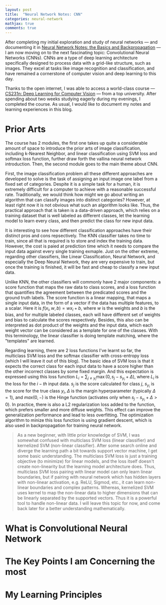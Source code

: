 ```yaml
---
layout: post
title:  "Neural Network Notes: CNN"
categories: neural-network
mathjax: true
comments: true
---
```


After completing my initial exploration and study of neural networks — and documenting it in [Neural Network Notes: the Basics and Backpropagation](https://wayne82.github.io/neural-network/2025/03/30/Neural-Network-Notes-The-Basics-and-Backpropagation.html) — I am now moving on to the next fascinating topic: Convolutional Neural Networks (CNNs). CNNs are a type of deep learning architecture specifically designed to process data with a grid-like structure, such as images. They excel at tasks like image recognition and classification, and have remained a cornerstone of computer vision and deep learning to this day.

Thanks to the open internet, I was able to access a world-class course — [CS231n: Deep Learning for Computer Vision](https://cs231n.github.io/) — from a top university. After spending about two weeks studying eagerly during my evenings, I completed the course. As usual, I would like to document my notes and learning experiences in this blog.

# Prior Arts
The course has 2 modules, the first one takes up quite a considerable amount of space to introduce the prior arts of image classification, including k-Nearest Neighbor, and linear classification using SVM loss and softmax loss function, further draw forth the vallina neural network introduction. Then, the second module goes to the main theme about CNN.

First, the image classification problem all these different approaches are developed to solve is the task of assigning an input image one label from a fixed set of categories. Despite it is a simple task for a human, it is extremely difficult for a computer to achieve with a reasonable successful rate. Traditionally, we would think how might we go about writing an algorithm that can classify images into distinct categories? However, at least right now it is not obvious what such an algorithm looks like. Thus, the practical approach that is taken is a data-driven approach, which relies on a training dataset that is well labeled as different classes, let the learning model to learn every class, and then predict the class for new input data.

It is interesting to see how different classification approaches have their distinct pros and cons repsectively. The KNN classifier takes no time to train, since all that is required is to store and index the training data. However, the cost is paied at prediction time which it needs to compare the input data against every single training exmaple. Just on the other extreme, regarding other classifiers, like Linear Classification, Neural Network, and especially the Deep Neural Network, they are very expensive to train, but once the training is finished, it will be fast and cheap to classify a new input data.

Unlike KNN, the other classifiers will commonly have 2 major components: a score function that maps the raw data to class scores, and a loss function that quantifies the agreement between the predicated scores and the ground truth labels. The score function is a linear mapping, that maps a single input data, in the form of a vector if the data has multiple features, to a scalar. Here it is $f(x_i, w, b) = wx_i + b$, where $w$ is the weights and $b$ is the bias, and for multiple labeled classes, each will have different set of weights and bias to calculate the scores respectively. Besides, this also can be interpreted as dot product of the weights and the input data, which each weight vector can be considered as a template for one of the classes. With this terminology, the linear classifier is doing template matching, where the "templates" are learned.

Regarding learning, there are 2 loss functions I've learnt so far, the multiclass SVM loss and the softmax classifier with cross-entropy loss (which I will leave it out of this blog). The basic idea of SVM loss is that it expects the correct class for each input data to have a score higher than the other incorrect classes by some fixed margin. And this expectation is expressed using this loss function $L_i = \sum_{j \neq y_i} \max\left(0, s_j - s_{y_i} + \Delta\right)$, where $L_i$ is the loss for the $i-th$ input data. $s_j$ is the score calculated for class $j$, $s_{y_i}$ is the score for the true class $y_i$, $\Delta$ is the margin hyperparameter (typically $\Delta = 1$), and $max(0, -)$ is the Hinge function (activates only when $s_j - s_{y_i} + \Delta > 0$). In practice, there is also a L2 regularization loss added to the function, which prefers smaller and more diffuse weights. This effect can improve the generalization performance and lead to less overfitting. The optimization algorithm to minize this loss function is using gradient descent, which is also used in backpropagation for training neural network.

> As a new beginner, with little prior knowledge of SVM, I was somewhat confused with multiclass SVM loss (linear classifier) and kernelized SVM (non-linear classifier). After some search online and diverge the learning path a bit towards support vector machine, I get some basic understanding. The multiclass SVM loss is just a training objective (to minimize) for linear models, and the loss itself doesn't create non-linearity but the learning model architecture does. Thus, multiclass SVM loss pairing with linear model can only learn linear boundaries, but if pairing with neural network which has hidden layers with non-linear activation, e.g. ReLU, Sigmod, etc., it can learn non-linear boundaries and complex patterns. Whereas, kernelized SVM uses kernel to map the non-linear data to higher dimensions that can be linearly separated by the supported vectors. Thus it is a powerful tool to handle non-linear data. I will leave this topic for now, and come back later for a better understanding mathematically.
>

# What is Convolutional Neural Network

# The Key Points I am Concerning the most

# My Learning Principles
